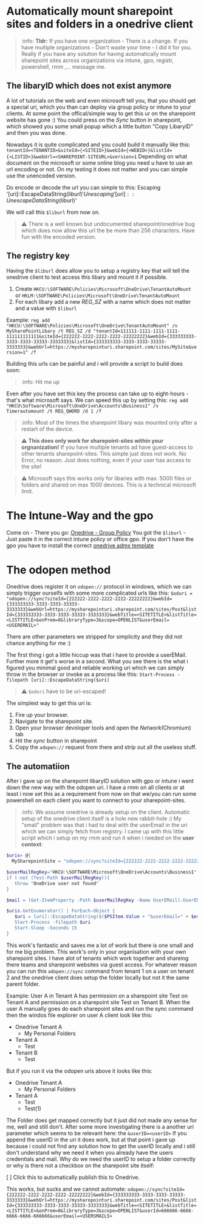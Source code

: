 # Automatically mount sharepoint sites and folders in a onedrive client
> :info: **Tldr:** If you have one organization - There is a change. If you have multiple organizations - Don't waste your time - I did it for you.
Really if you have any solution for having automatically mount sharepoint sites across organizations via intune, gpo, registr, powershell, rmm ,... message me.

## The libaryID which does not exist anymore
A lot of tutorials on the web and even microsoft tell you, that you should get a special uri, which you than can deploy via group policy or intune to your clients.
At some point the offical/simple way to get this ur on the sharepoint website has gone :) You could press on the *Sync* button in sharepoint, which showed you some small popup which a little button "Copy LibaryID" and then you was done.

Nowadays it is quite complicated and you could build it manually like this:
`tenantId=<TENANTID>&siteId={<SITEID>}&webId={<WEBID>}&listId={<LISTID>}&webUrl=<SHAREPOINT-SITEURL>&version=1`
Depending on what document on the microsoft or some online blog you need u have to use an url encoding or not.
On my testing it does not matter and you can simple use the unencoded version.

Do encode or decode the url you can simple to this:
Escaping
'[uri]::EscapeDataString($liburl)'
Unescaping
'[uri]::UnescapeDataString($liburl)'

We will call this `$liburl` from now on.
> :warning: There is a well known but undocumented sharepoint/onedrive bug which does now allow this url the be more than 256 characters. Have fun with the encoded version.

## The registry key
Having the `$liburl` does allow you to setup a registry key that will tell the onedrive client to test access this libary and mount it if possible.

1. Create `HKCU:\SOFTWARE\Policies\Microsoft\OneDrive\TenantAutoMount` or `HKLM:\SOFTWARE\Policies\Microsoft\OneDrive\TenantAutoMount`
2. For each libary add a new *REG_SZ* with a name which does not matter and a value with `$liburl`

Example:
`reg add "HKCU:\SOFTWARE\Policies\Microsoft\OneDrive\TenantAutoMount" /v MySharePointLibary /t REG_SZ /d "tenantId=111111-1111-1111-1111-111111111111&siteId={222222-2222-2222-2222-22222222}&webId={333333333-3333-3333-33333-3333333}&listId={333333333-3333-3333-33333-3333333}&webUrl=https://mysharepointuri.sharepoint.com/sites/MySite&version=1" /f `

Building this urls can be painful and i will provide a script to build does soon:
> :info: Hit me up

Even after you have set this key the process can take up to eight-hours - that's what microsoft says.
We can speed this up by setting this:
`reg add "HKCU\Software\Microsoft\OneDrive\Accounts\Business1" /v Timerautomount /t REG_QWORD /d 1 /f `

> :info: Most of the times the sharepoint libary was mounted only after a restart of the device.

> :warning: **This does only work for sharepoint-sites within your orgnanization!** If you have multiple tenants ad have guest-access to other tenants sharepoint-sites. This simple just does not work. No Error, no reason. Just does nothing, even if your user has access to the site!

> :warning: Microsoft says this works only for libaries with max. 5000 files or folders and shared on max 1000 devices. This is a technical microsoft limit.

# The Intune-Way and the gpo
Come on - There you go: [Onedrive - Group Policy](https://docs.microsoft.com/en-us/onedrive/use-group-policy)
You got the `$liburl` - Just paste it in the correct intune policy or office gpo.
If you don't have the gpo you have to install the correct [onedrive admx template](https://docs.microsoft.com/en-us/onedrive/use-group-policy#manage-onedrive-using-group-policy)

# The odopen method
Onedrive does register it on `odopen://` protocol in windows, which we can simply trigger ourselfs with some more complicated urls like this:
`$oduri = "odopen://sync?siteId={222222-2222-2222-2222-22222222}&webId={333333333-3333-3333-33333-3333333}&webUrl=https://mysharepointuri.sharepoint.com/sites/Post&listId={333333333-3333-3333-33333-3333333}&webTitle=<SITETITLE>&listTitle=<LISTTITLE>&onPrem=0&libraryType=3&scope=OPENLIST&userEmail=<USEREMAIL>"`

There are other parameters we stripped for simplicity and they did not chance anything for me :)

The first thing i got a little hiccup was that i have to provide a userEMail. Further more it get's worse in a second. 
What you see there is the what i figured you minimal good and reliable working uri which we can simply throw in the browser or invoke as a process like this:
`Start-Process -filepath [uri]::EscapeDataString($uri)`
> :warning: `$oduri` have to be uri-escaped!

The simplest way to get this uri is:
1. Fire up your browser. 
2. Navigate to the sharepoint site.
3. Open your browser devoloper tools and open the *Network*(Chromium) tab
4. Hit the *sync* button in sharepoint
5. Copy the `adopen://` request from there and strip out all the useless stuff.

## The automatiion
After i gave up on the sharepoint libaryID solution with gpo or intune i went down the new way with the odopen uri.
I have a rmm on all clients or at least i now set this as a requirement from now on that we/you can run some powershell on each client you want to connect to your sharepoint-sites.

> :info: We assume onedrive is already setup on the client. Automatic setup of the onedrive client itself is a hole new rabbit-hole :)
My "small" problem was that i had to deal with the userEmail in the uri which we can simply fetch from registry.
I came up with this little script which i setup on my rmm and run it when i needed on the **user context**:

```Powershell
$uris= @{
  MySharepointSite = "odopen://sync?siteId={222222-2222-2222-2222-22222222}&webId={333333333-3333-3333-33333-3333333}&webUrl=https://mysharepointuri.sharepoint.com/sites/Post&listId={333333333-3333-3333-33333-3333333}&webTitle=<SITETITLE>&listTitle=<LISTTITLE>&onPrem=0&libraryType=3&scope=OPENLIST}

$userMailRegKey="HKCU:\SOFTWARE\Microsoft\OneDrive\Accounts\Business1"
if (-not (Test-Path $userMailRegKey)){
   throw "OneDrive user not found"
}

$mail = (Get-ItemProperty -Path $userMailRegKey -Name UserEMail).UserEMail

$uris.GetEnumerator() | ForEach-Object {
   $uri = [uri]::EscapeDataString($($PSItem.Value + "&userEmail=" + $escapedMail))
   Start-Process -filepath $uri
   Start-Sleep -Seconds 15
}
```

This work's fantastic and saves me a lot of work but there is one small and for me big problem.
This work's only in your organisation with your own sharepoint sites.
I have alot of tenants which work together and shareing there teams and sharepoint websites via guest access.
For whatever reason you can run this `adopen://sync` command from tenant 1 on a user on tenant 2 and the onedrive client does setup the folder locally but not it the same parent folder. 

Example:
User A in Tenant A has permission on a sharepoint site Test on Tenant A and permission on a sharepoint site Test on Tenant B.
When the user A manually goes do each sharepoint sites and run the sync command then the windos file explorer on user A client look like this:

- Onedrive Tenant A
    - My Personal Folders
- Tenant A
    - Test
- Tenant B
    - Test

But if you run it via the odopen uris above it looks like this:
- Onedrive Tenant A
    - My Personal Folders
- Tenant A
    - Test
    - Test(1)

The Folder does get mapped correctly but it just did not made any sense for me, well and still don't.
After some more investigating there is a another uri parameter which seems to be relevant here: the `&userID=<userID>`
If you append the userID in the uri it does work, but at that point i gave up because i could not find any solution how to get the userID locally and i still don't understand why we need it when you already have the users credentials and mail.
Why do we need the userID to setup a folder correctly or why is there not a checkbox on the sharepoint site itself:

[ ] Click this to automatically publish this to Onedrive.

This works, but sucks and we cannot automate:
`odopen://sync?siteId={222222-2222-2222-2222-22222222}&webId={333333333-3333-3333-33333-3333333}&webUrl=https://mysharepointuri.sharepoint.com/sites/Post&listId={333333333-3333-3333-33333-3333333}&webTitle=<SITETITLE>&listTitle=<LISTTITLE>&onPrem=0&libraryType=3&scope=OPENLIST&userId=666666-6666-6666-6666-666666&userEmail=<USERSMAILS>`






